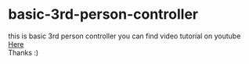 # basic-3rd-person-controller
this is basic 3rd person controller you can find video tutorial on youtube [Here](https://www.youtube.com/@NexSilverCanCode) <br/>
Thanks :)
